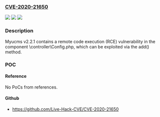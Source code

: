 ### [CVE-2020-21650](https://cve.mitre.org/cgi-bin/cvename.cgi?name=CVE-2020-21650)
![](https://img.shields.io/static/v1?label=Product&message=n%2Fa&color=blue)
![](https://img.shields.io/static/v1?label=Version&message=n%2Fa&color=blue)
![](https://img.shields.io/static/v1?label=Vulnerability&message=n%2Fa&color=brighgreen)

### Description

Myucms v2.2.1 contains a remote code execution (RCE) vulnerability in the component \controller\Config.php, which can be exploited via the add() method.

### POC

#### Reference
No PoCs from references.

#### Github
- https://github.com/Live-Hack-CVE/CVE-2020-21650

